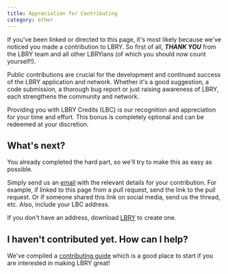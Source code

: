 ```yaml
---
title: Appreciation for Contributing
category: other
---
```


If you've been linked or directed to this page, it's most likely because we've noticed you made a contribution to LBRY. So first of all, ***THANK YOU*** from the LBRY team and all other LBRYians (of which you should now count yourself!). 

Public contributions are crucial for the development and continued success of the LBRY application and network. Whether it's a good suggestion, a code submission, a thorough bug report or just raising awareness of LBRY, each strengthens the community and network.

Providing you with LBRY Credits (LBC) is our recognition and appreciation for your time and effort. This bonus is completely optional and can be redeemed at your discretion. 

## What's next?

You already completed the hard part, so we'll try to make this as easy as possible.

Simply send us an [email](mailto:hello@lbry.io) with the relevant details for your contribution. For example, if linked to this page from a pull request, send the link to the pull request. Or if someone shared this link on social media, send us the thread, etc.  Also, include your LBC address.

If you don't have an address, download [LBRY](https://lbry.io/get) to create one. 

## I haven't contributed yet. How can I help?

We've compiled a [contributing guide](https://lbry.tech/contributing) which is a good place to start if you are interested in making LBRY great! 
